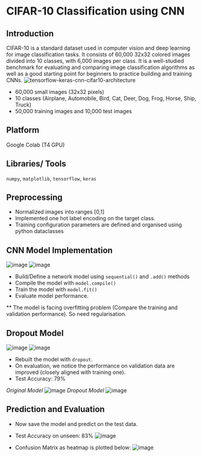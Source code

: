 # CIFAR-10 Classification using CNN
## Introduction
CIFAR-10 is a standard dataset used in computer vision and deep learning for image classification tasks. It consists of 60,000 32x32 colored images divided into 10 classes, with 6,000 images per class. It is a well-studied benchmark for evaluating and comparing image classification algorithms as well as a good starting point for beginners to practice building and training CNNs. 
![tensorflow-keras-cnn-cifar10-architecture](https://github.com/galax19ksh/CIFAR-10-Classification/assets/112553872/1fa281b7-c0c7-4be7-9f57-35f74b86fcce)

* 60,000 small images (32x32 pixels)
* 10 classes (Airplane, Automobile, Bird, Cat, Deer, Dog, Frog, Horse, Ship, Truck)
* 50,000 training images and 10,000 test images
## Platform
Google Colab (T4 GPU)
## Libraries/ Tools
`numpy`, `matplotlib`, `tensorflow`, `keras`

## Preprocessing
* Normalized images into ranges [0,1]
* Implemented one hot label encoding on the target class.
* Training configuration parameters are defined and organised using python dataclasses
## CNN Model Implementation
![image](https://github.com/galax19ksh/CIFAR-10-Classification/assets/112553872/d77eed9c-c24e-4b29-a974-333583bdcd20)
![image](https://github.com/galax19ksh/CIFAR-10-Classification/assets/112553872/43c05285-12bc-4c1e-a123-a454759f5e94)

* Build/Define a network model using `sequential()` and `.add()` methods
* Compile the model with `model.compile()`
* Train the model with `model.fit()`
* Evaluate model performance.

** The model is facing overfitting problem (Compare the training and validation performance). So need regularisation.
## Dropout Model
![image](https://github.com/galax19ksh/CIFAR-10-Classification/assets/112553872/f3061dca-2f0c-44c6-97a0-4051cd37c5b2)
![image](https://github.com/galax19ksh/CIFAR-10-Classification/assets/112553872/b3d506ca-f8f0-4a47-8126-ee9aedfb1ba9)

* Rebuilt the model with `dropout`.
* On evaluation, we notice the performance on validation data are improved (closely aligned with training one). 
* Test Accuracy: 79%


*Original Model*
![image](https://github.com/galax19ksh/CIFAR-10-Classification/assets/112553872/e9885a29-c623-49c7-804b-d3142e30b2a4)
*Dropout Model*
![image](https://github.com/galax19ksh/CIFAR-10-Classification/assets/112553872/5ca1dc7d-60e9-4718-a6a7-6931f3cc4535)

## Prediction and Evaluation
* Now save the model and predict on the test data.
* Test Accuracy on unseen: 83%
![image](https://github.com/galax19ksh/CIFAR-10-Classification/assets/112553872/7c15ec03-57a7-4458-8eff-91aa6d3bc4c6)

* Confusion Matrix as heatmap is plotted below:
  ![image](https://github.com/galax19ksh/CIFAR-10-Classification/assets/112553872/bc16ab18-26d4-41be-b1b2-cbb1c6e986b2)
